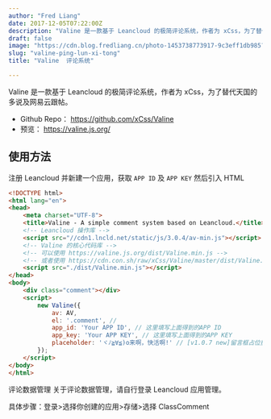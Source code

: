 ```yaml
---
author: "Fred Liang"
date: 2017-12-05T07:22:00Z
description: "Valine 是一款基于 Leancloud 的极简评论系统，作者为 xCss，为了替代天国的多说及网易云跟帖。"
draft: false
image: "https://cdn.blog.fredliang.cn/photo-1453738773917-9c3eff1db985?ixlib=rb-0.3.5&q=80&fm=jpg&crop=entropy&cs=tinysrgb&w=1080&fit=max&ixid=eyJhcHBfaWQiOjExNzczfQ&s=70e449568bbd046996dd624a05ec69f0"
slug: "valine-ping-lun-xi-tong"
title: "Valine  评论系统"

---
```


Valine 是一款基于 Leancloud 的极简评论系统，作者为 xCss，为了替代天国的多说及网易云跟帖。

- Github Repo： https://github.com/xCss/Valine
- 预览： https://valine.js.org/

## 使用方法
注册 Leancloud 并新建一个应用，获取 `APP ID` 及 `APP KEY`
然后引入 HTML

``` html
<!DOCTYPE html>
<html lang="en">
<head>
    <meta charset="UTF-8">
    <title>Valine - A simple comment system based on Leancloud.</title>
    <!-- Leancloud 操作库 -->
    <script src="//cdn1.lncld.net/static/js/3.0.4/av-min.js"></script>
    <!-- Valine 的核心代码库 -->
    <!-- 可以使用 https://valine.js.org/dist/Valine.min.js -->
    <!-- 或者使用 https://cdn.con.sh/raw/xCss/Valine/master/dist/Valine.min.js （国内 CDN） -->
    <script src="./dist/Valine.min.js"></script>
</head>
<body>
    <div class="comment"></div>
    <script>
        new Valine({
            av: AV, 
            el: '.comment', // 
            app_id: 'Your APP ID', // 这里填写上面得到的APP ID
            app_key: 'Your APP KEY', // 这里填写上面得到的APP KEY
            placeholder: 'ヾﾉ≧∀≦)o来啊，快活啊!' // [v1.0.7 new]留言框占位提示文字
        });
    </script>
</body>
</html>
```

评论数据管理
关于评论数据管理，请自行登录 Leancloud 应用管理。

具体步骤：登录>选择你创建的应用>存储>选择 ClassComment

